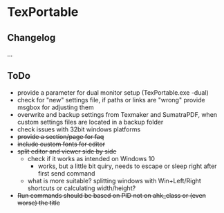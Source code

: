 # TexPortable

## Changelog

...

## ToDo

* provide a parameter for dual monitor setup (TexPortable.exe -dual)
* check for "new" settings file, if paths or links are "wrong" provide msgbox for adjusting them
* overwrite and backup settings from Texmaker and SumatraPDF, when custom settings files are located in a backup folder
* check issues with 32bit windows platforms
* ~~provide a section/page for faq~~
* ~~include custom fonts for editor~~
* ~~split editor and viewer side by side~~
  * check if it works as intended on Windows 10
    * works, but a little bit quiry, needs to escape or sleep right after first send command
  * what is more suitable? splitting windows with Win+Left/Right shortcuts or calculating width/height?
* ~~Run commands should be based on PID not on ahk_class or (even worse) the title~~
